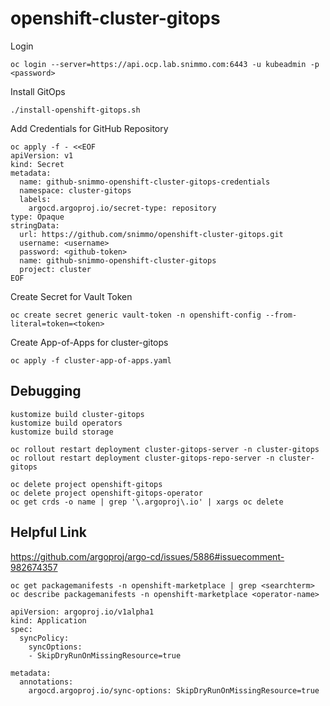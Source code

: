 # openshift-cluster-gitops

Login 
```shell
oc login --server=https://api.ocp.lab.snimmo.com:6443 -u kubeadmin -p <password>
```

Install GitOps
```shell 
./install-openshift-gitops.sh
```

Add Credentials for GitHub Repository
```shell
oc apply -f - <<EOF
apiVersion: v1
kind: Secret
metadata:
  name: github-snimmo-openshift-cluster-gitops-credentials
  namespace: cluster-gitops
  labels:
    argocd.argoproj.io/secret-type: repository
type: Opaque
stringData:
  url: https://github.com/snimmo/openshift-cluster-gitops.git
  username: <username>
  password: <github-token>
  name: github-snimmo-openshift-cluster-gitops
  project: cluster
EOF
```

Create Secret for Vault Token
```shell 
oc create secret generic vault-token -n openshift-config --from-literal=token=<token>
```

Create App-of-Apps for cluster-gitops
```shell
oc apply -f cluster-app-of-apps.yaml
```


## Debugging

```
kustomize build cluster-gitops
kustomize build operators
kustomize build storage
```

```
oc rollout restart deployment cluster-gitops-server -n cluster-gitops
oc rollout restart deployment cluster-gitops-repo-server -n cluster-gitops
```

```
oc delete project openshift-gitops
oc delete project openshift-gitops-operator
oc get crds -o name | grep '\.argoproj\.io' | xargs oc delete
```

## Helpful Link

https://github.com/argoproj/argo-cd/issues/5886#issuecomment-982674357

```
oc get packagemanifests -n openshift-marketplace | grep <searchterm>
oc describe packagemanifests -n openshift-marketplace <operator-name>
```

```
apiVersion: argoproj.io/v1alpha1
kind: Application
spec:
  syncPolicy:
    syncOptions:
    - SkipDryRunOnMissingResource=true
```

```
metadata:
  annotations:
    argocd.argoproj.io/sync-options: SkipDryRunOnMissingResource=true
```

